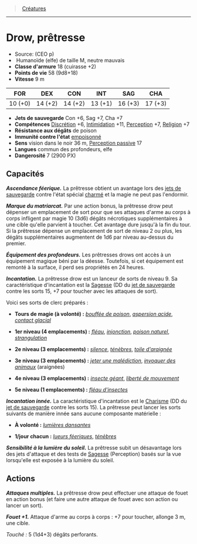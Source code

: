 ﻿---
!MonsterItem
Family: MonsterHD
Type: Humanoïde (elfe)
Size: M
Alignment: neutre mauvais
ArmorClass: 18 (cuirasse +2)
HitPoints: 58 (9d8+18)
Speed: 9 m
Strength: 10 (+0)
Dexterity: 14 (+2)
Constitution: 14 (+2)
Intelligence: 13 (+1)
Wisdom: 16 (+3)
Charisma: 17 (+3)
SavingThrows: Con +6, Sag +7, Cha +7
Skills: '[Discrétion](hd_abilities_dexterity_discretion.md) +6, [Intimidation](hd_abilities_charisma_intimidation.md) +11, [Perception](hd_abilities_wisdom_perception.md) +7, [Religion](hd_abilities_intelligence_religion.md) +7'
ConditionImmunities: '[empoisonné](hd_conditions_empoisonne.md)'
DamageResistances: de poison
Senses: vision dans le noir 36 m, [Perception passive](hd_abilities_dexterity_perception_passive.md) 17
Languages: commun des profondeurs, elfe
Challenge: 7 (2900 PX)
Id: monsters_hd.md#drow-prêtresse
ParentLink: monsters_hd.md#créatures
Name: Drow, prêtresse
ParentName: Créatures
NameLevel: 1
Source: (CEO p)
Attributes:
  Name: Drow, prêtresse
  Markdown: >+
    # <!--Name-->Drow, prêtresse<!--/Name-->


    - Source: <!--Source-->(CEO p)<!--/Source-->

    -  <!--Type-->Humanoïde (elfe)<!--/Type--> de taille <!--Size-->M<!--/Size-->, <!--Alignment-->neutre mauvais<!--/Alignment-->

    - **Classe d'armure** <!--ArmorClass-->18 (cuirasse +2)<!--/ArmorClass-->

    - **Points de vie** <!--HitPoints-->58 (9d8+18)<!--/HitPoints-->

    - **Vitesse** <!--Speed-->9 m<!--/Speed-->


    |FOR|DEX|CON|INT|SAG|CHA|

    |---|---|---|---|---|---|

    |<!--Strength-->10 (+0)<!--/Strength-->|<!--Dexterity-->14 (+2)<!--/Dexterity-->|<!--Constitution-->14 (+2)<!--/Constitution-->|<!--Intelligence-->13 (+1)<!--/Intelligence-->|<!--Wisdom-->16 (+3)<!--/Wisdom-->|<!--Charisma-->17 (+3)<!--/Charisma-->|


    - **Jets de sauvegarde** <!--SavingThrows-->Con +6, Sag +7, Cha +7<!--/SavingThrows-->

    - **Compétences** <!--Skills-->[Discrétion](hd_abilities_dexterity_discretion.md) +6, [Intimidation](hd_abilities_charisma_intimidation.md) +11, [Perception](hd_abilities_wisdom_perception.md) +7, [Religion](hd_abilities_intelligence_religion.md) +7<!--/Skills-->

    - **Résistance aux dégâts** <!--DamageResistances-->de poison<!--/DamageResistances-->

    - **Immunité contre l'état** <!--ConditionImmunities-->[empoisonné](hd_conditions_empoisonne.md)<!--/ConditionImmunities-->

    - **Sens** <!--Senses-->vision dans le noir 36 m, [Perception passive](hd_abilities_dexterity_perception_passive.md) 17<!--/Senses-->

    - **Langues** <!--Languages-->commun des profondeurs, elfe<!--/Languages-->

    - **Dangerosité** <!--Challenge-->7 (2900 PX)<!--/Challenge-->


    ## Capacités


    **_Ascendance féerique._** La prêtresse obtient un avantage lors des [jets de sauvegarde](hd_abilities_jets_de_sauvegarde.md) contre l'état spécial [charmé](hd_conditions_charme.md) et la magie ne peut pas l'endormir.


    **_Marque du matriarcat._** Par une action bonus, la prêtresse drow peut dépenser un emplacement de sort pour que ses attaques d'arme au corps à corps infligent par magie 10 (3d6) dégâts nécrotiques supplémentaires à une cible qu'elle parvient à toucher. Cet avantage dure jusqu'à la fin du tour. Si la prêtresse dépense un emplacement de sort de niveau 2 ou plus, les dégâts supplémentaires augmentent de 1d6 par niveau au-dessus du premier.


    **_Équipement des profondeurs._** Les prêtresses drows ont accès à un équipement magique béni par la déesse. Toutefois, si cet équipement est remonté à la surface, il perd ses propriétés en 24 heures.


    **_Incantation._** La prêtresse drow est un lanceur de sorts de niveau 9. Sa caractéristique d'incantation est la [Sagesse](hd_abilities_wisdom.md) (DD du [jet de sauvegarde](hd_abilities_jets_de_sauvegarde.md) contre les sorts 15, +7 pour toucher avec les attaques de sort).


    Voici ses sorts de clerc préparés :


    * **Tours de magie (à volonté) :** _[bouffée de poison](hd_spells_bouffee_de_poison.md)_, _[aspersion acide](hd_spells_aspersion_acide.md)_, _[contact glacial](hd_spells_contact_glacial.md)_


    * **1er niveau (4 emplacements) :** _[fléau](hd_spells_fleau.md)_, _[injonction](hd_spells_injonction.md)_, _[poison naturel](hd_spells_poison_naturel.md)_, _[strangulation](hd_spells_strangulation.md)_


    * **2e niveau (3 emplacements) :** _[silence](hd_spells_silence.md)_, _[ténèbres](hd_spells_tenebres.md)_, _[toile d'araignée](hd_spells_toile_daraignee.md)_


    * **3e niveau (3 emplacements) :** _[jeter une malédiction](hd_spells_jeter_une_malediction.md)_, _[invoquer des animaux](hd_spells_invoquer_des_animaux.md)_ (araignées)


    * **4e niveau (3 emplacements) :** _[insecte géant](hd_spells_insecte_geant.md)_, _[liberté de mouvement](hd_spells_liberte_de_mouvement.md)_


    * **5e niveau (1 emplacements) :** _[fléau d'insectes](hd_spells_fleau_dinsectes.md)_


    **_Incantation innée._** La caractéristique d'incantation est le [Charisme](hd_abilities_charisma.md) (DD du [jet de sauvegarde](hd_abilities_jets_de_sauvegarde.md) contre les sorts 15). La prêtresse peut lancer les sorts suivants de manière innée sans aucune composante matérielle :


    * **À volonté :** _[lumières dansantes](hd_spells_lumieres_dansantes.md)_


    * **1/jour chacun :** _[lueurs féeriques](hd_spells_lueurs_feeriques.md)_, _[ténèbres](hd_spells_tenebres.md)_


    **_Sensibilité à la lumière du soleil._** La prêtresse subit un désavantage lors des jets d'attaque et des tests de [Sagesse](hd_abilities_wisdom.md) (Perception) basés sur la vue lorsqu'elle est exposée à la lumière du soleil.


    ## Actions


    **_Attaques multiples._** La prêtresse drow peut effectuer une attaque de fouet en action bonus (et faire une autre attaque de fouet avec son action ou lancer un sort).


    **_Fouet +1._** Attaque d'arme au corps à corps : +7 pour toucher, allonge 3 m, une cible.


    _Touché :_ 5 (1d4+3) dégâts perforants.

  Source: (CEO p)
  Type: Humanoïde (elfe)
  Size: M
  Alignment: neutre mauvais
  ArmorClass: 18 (cuirasse +2)
  HitPoints: 58 (9d8+18)
  Speed: 9 m
  Strength: 10 (+0)
  Dexterity: 14 (+2)
  Constitution: 14 (+2)
  Intelligence: 13 (+1)
  Wisdom: 16 (+3)
  Charisma: 17 (+3)
  SavingThrows: Con +6, Sag +7, Cha +7
  Skills: '[Discrétion](hd_abilities_dexterity_discretion.md) +6, [Intimidation](hd_abilities_charisma_intimidation.md) +11, [Perception](hd_abilities_wisdom_perception.md) +7, [Religion](hd_abilities_intelligence_religion.md) +7'
  DamageResistances: de poison
  ConditionImmunities: '[empoisonné](hd_conditions_empoisonne.md)'
  Senses: vision dans le noir 36 m, [Perception passive](hd_abilities_dexterity_perception_passive.md) 17
  Languages: commun des profondeurs, elfe
  Challenge: 7 (2900 PX)
AttributesDictionary: >+
  Name: Drow, prêtresse

  Markdown: >+

    # <!--Name-->Drow, prêtresse<!--/Name-->





    - Source: <!--Source-->(CEO p)<!--/Source-->



    -  <!--Type-->Humanoïde (elfe)<!--/Type--> de taille <!--Size-->M<!--/Size-->, <!--Alignment-->neutre mauvais<!--/Alignment-->



    - **Classe d'armure** <!--ArmorClass-->18 (cuirasse +2)<!--/ArmorClass-->



    - **Points de vie** <!--HitPoints-->58 (9d8+18)<!--/HitPoints-->



    - **Vitesse** <!--Speed-->9 m<!--/Speed-->





    |FOR|DEX|CON|INT|SAG|CHA|



    |---|---|---|---|---|---|



    |<!--Strength-->10 (+0)<!--/Strength-->|<!--Dexterity-->14 (+2)<!--/Dexterity-->|<!--Constitution-->14 (+2)<!--/Constitution-->|<!--Intelligence-->13 (+1)<!--/Intelligence-->|<!--Wisdom-->16 (+3)<!--/Wisdom-->|<!--Charisma-->17 (+3)<!--/Charisma-->|





    - **Jets de sauvegarde** <!--SavingThrows-->Con +6, Sag +7, Cha +7<!--/SavingThrows-->



    - **Compétences** <!--Skills-->[Discrétion](hd_abilities_dexterity_discretion.md) +6, [Intimidation](hd_abilities_charisma_intimidation.md) +11, [Perception](hd_abilities_wisdom_perception.md) +7, [Religion](hd_abilities_intelligence_religion.md) +7<!--/Skills-->



    - **Résistance aux dégâts** <!--DamageResistances-->de poison<!--/DamageResistances-->



    - **Immunité contre l'état** <!--ConditionImmunities-->[empoisonné](hd_conditions_empoisonne.md)<!--/ConditionImmunities-->



    - **Sens** <!--Senses-->vision dans le noir 36 m, [Perception passive](hd_abilities_dexterity_perception_passive.md) 17<!--/Senses-->



    - **Langues** <!--Languages-->commun des profondeurs, elfe<!--/Languages-->



    - **Dangerosité** <!--Challenge-->7 (2900 PX)<!--/Challenge-->





    ## Capacités





    **_Ascendance féerique._** La prêtresse obtient un avantage lors des [jets de sauvegarde](hd_abilities_jets_de_sauvegarde.md) contre l'état spécial [charmé](hd_conditions_charme.md) et la magie ne peut pas l'endormir.





    **_Marque du matriarcat._** Par une action bonus, la prêtresse drow peut dépenser un emplacement de sort pour que ses attaques d'arme au corps à corps infligent par magie 10 (3d6) dégâts nécrotiques supplémentaires à une cible qu'elle parvient à toucher. Cet avantage dure jusqu'à la fin du tour. Si la prêtresse dépense un emplacement de sort de niveau 2 ou plus, les dégâts supplémentaires augmentent de 1d6 par niveau au-dessus du premier.





    **_Équipement des profondeurs._** Les prêtresses drows ont accès à un équipement magique béni par la déesse. Toutefois, si cet équipement est remonté à la surface, il perd ses propriétés en 24 heures.





    **_Incantation._** La prêtresse drow est un lanceur de sorts de niveau 9. Sa caractéristique d'incantation est la [Sagesse](hd_abilities_wisdom.md) (DD du [jet de sauvegarde](hd_abilities_jets_de_sauvegarde.md) contre les sorts 15, +7 pour toucher avec les attaques de sort).





    Voici ses sorts de clerc préparés :





    * **Tours de magie (à volonté) :** _[bouffée de poison](hd_spells_bouffee_de_poison.md)_, _[aspersion acide](hd_spells_aspersion_acide.md)_, _[contact glacial](hd_spells_contact_glacial.md)_





    * **1er niveau (4 emplacements) :** _[fléau](hd_spells_fleau.md)_, _[injonction](hd_spells_injonction.md)_, _[poison naturel](hd_spells_poison_naturel.md)_, _[strangulation](hd_spells_strangulation.md)_





    * **2e niveau (3 emplacements) :** _[silence](hd_spells_silence.md)_, _[ténèbres](hd_spells_tenebres.md)_, _[toile d'araignée](hd_spells_toile_daraignee.md)_





    * **3e niveau (3 emplacements) :** _[jeter une malédiction](hd_spells_jeter_une_malediction.md)_, _[invoquer des animaux](hd_spells_invoquer_des_animaux.md)_ (araignées)





    * **4e niveau (3 emplacements) :** _[insecte géant](hd_spells_insecte_geant.md)_, _[liberté de mouvement](hd_spells_liberte_de_mouvement.md)_





    * **5e niveau (1 emplacements) :** _[fléau d'insectes](hd_spells_fleau_dinsectes.md)_





    **_Incantation innée._** La caractéristique d'incantation est le [Charisme](hd_abilities_charisma.md) (DD du [jet de sauvegarde](hd_abilities_jets_de_sauvegarde.md) contre les sorts 15). La prêtresse peut lancer les sorts suivants de manière innée sans aucune composante matérielle :





    * **À volonté :** _[lumières dansantes](hd_spells_lumieres_dansantes.md)_





    * **1/jour chacun :** _[lueurs féeriques](hd_spells_lueurs_feeriques.md)_, _[ténèbres](hd_spells_tenebres.md)_





    **_Sensibilité à la lumière du soleil._** La prêtresse subit un désavantage lors des jets d'attaque et des tests de [Sagesse](hd_abilities_wisdom.md) (Perception) basés sur la vue lorsqu'elle est exposée à la lumière du soleil.





    ## Actions





    **_Attaques multiples._** La prêtresse drow peut effectuer une attaque de fouet en action bonus (et faire une autre attaque de fouet avec son action ou lancer un sort).





    **_Fouet +1._** Attaque d'arme au corps à corps : +7 pour toucher, allonge 3 m, une cible.





    _Touché :_ 5 (1d4+3) dégâts perforants.



  Source: (CEO p)

  Type: Humanoïde (elfe)

  Size: M

  Alignment: neutre mauvais

  ArmorClass: 18 (cuirasse +2)

  HitPoints: 58 (9d8+18)

  Speed: 9 m

  Strength: 10 (+0)

  Dexterity: 14 (+2)

  Constitution: 14 (+2)

  Intelligence: 13 (+1)

  Wisdom: 16 (+3)

  Charisma: 17 (+3)

  SavingThrows: Con +6, Sag +7, Cha +7

  Skills: '[Discrétion](hd_abilities_dexterity_discretion.md) +6, [Intimidation](hd_abilities_charisma_intimidation.md) +11, [Perception](hd_abilities_wisdom_perception.md) +7, [Religion](hd_abilities_intelligence_religion.md) +7'

  DamageResistances: de poison

  ConditionImmunities: '[empoisonné](hd_conditions_empoisonne.md)'

  Senses: vision dans le noir 36 m, [Perception passive](hd_abilities_dexterity_perception_passive.md) 17

  Languages: commun des profondeurs, elfe

  Challenge: 7 (2900 PX)

---
> [Créatures](hd_monsters.md)

---

# Drow, prêtresse

- Source: (CEO p)
-  Humanoïde (elfe) de taille M, neutre mauvais
- **Classe d'armure** 18 (cuirasse +2)
- **Points de vie** 58 (9d8+18)
- **Vitesse** 9 m

|FOR|DEX|CON|INT|SAG|CHA|
|---|---|---|---|---|---|
|10 (+0)|14 (+2)|14 (+2)|13 (+1)|16 (+3)|17 (+3)|

- **Jets de sauvegarde** Con +6, Sag +7, Cha +7
- **Compétences** [Discrétion](hd_abilities_dexterity_discretion.md) +6, [Intimidation](hd_abilities_charisma_intimidation.md) +11, [Perception](hd_abilities_wisdom_perception.md) +7, [Religion](hd_abilities_intelligence_religion.md) +7
- **Résistance aux dégâts** de poison
- **Immunité contre l'état** [empoisonné](hd_conditions_empoisonne.md)
- **Sens** vision dans le noir 36 m, [Perception passive](hd_abilities_dexterity_perception_passive.md) 17
- **Langues** commun des profondeurs, elfe
- **Dangerosité** 7 (2900 PX)

## Capacités

**_Ascendance féerique._** La prêtresse obtient un avantage lors des [jets de sauvegarde](hd_abilities_jets_de_sauvegarde.md) contre l'état spécial [charmé](hd_conditions_charme.md) et la magie ne peut pas l'endormir.

**_Marque du matriarcat._** Par une action bonus, la prêtresse drow peut dépenser un emplacement de sort pour que ses attaques d'arme au corps à corps infligent par magie 10 (3d6) dégâts nécrotiques supplémentaires à une cible qu'elle parvient à toucher. Cet avantage dure jusqu'à la fin du tour. Si la prêtresse dépense un emplacement de sort de niveau 2 ou plus, les dégâts supplémentaires augmentent de 1d6 par niveau au-dessus du premier.

**_Équipement des profondeurs._** Les prêtresses drows ont accès à un équipement magique béni par la déesse. Toutefois, si cet équipement est remonté à la surface, il perd ses propriétés en 24 heures.

**_Incantation._** La prêtresse drow est un lanceur de sorts de niveau 9. Sa caractéristique d'incantation est la [Sagesse](hd_abilities_wisdom.md) (DD du [jet de sauvegarde](hd_abilities_jets_de_sauvegarde.md) contre les sorts 15, +7 pour toucher avec les attaques de sort).

Voici ses sorts de clerc préparés :

* **Tours de magie (à volonté) :** _[bouffée de poison](hd_spells_bouffee_de_poison.md)_, _[aspersion acide](hd_spells_aspersion_acide.md)_, _[contact glacial](hd_spells_contact_glacial.md)_

* **1er niveau (4 emplacements) :** _[fléau](hd_spells_fleau.md)_, _[injonction](hd_spells_injonction.md)_, _[poison naturel](hd_spells_poison_naturel.md)_, _[strangulation](hd_spells_strangulation.md)_

* **2e niveau (3 emplacements) :** _[silence](hd_spells_silence.md)_, _[ténèbres](hd_spells_tenebres.md)_, _[toile d'araignée](hd_spells_toile_daraignee.md)_

* **3e niveau (3 emplacements) :** _[jeter une malédiction](hd_spells_jeter_une_malediction.md)_, _[invoquer des animaux](hd_spells_invoquer_des_animaux.md)_ (araignées)

* **4e niveau (3 emplacements) :** _[insecte géant](hd_spells_insecte_geant.md)_, _[liberté de mouvement](hd_spells_liberte_de_mouvement.md)_

* **5e niveau (1 emplacements) :** _[fléau d'insectes](hd_spells_fleau_dinsectes.md)_

**_Incantation innée._** La caractéristique d'incantation est le [Charisme](hd_abilities_charisma.md) (DD du [jet de sauvegarde](hd_abilities_jets_de_sauvegarde.md) contre les sorts 15). La prêtresse peut lancer les sorts suivants de manière innée sans aucune composante matérielle :

* **À volonté :** _[lumières dansantes](hd_spells_lumieres_dansantes.md)_

* **1/jour chacun :** _[lueurs féeriques](hd_spells_lueurs_feeriques.md)_, _[ténèbres](hd_spells_tenebres.md)_

**_Sensibilité à la lumière du soleil._** La prêtresse subit un désavantage lors des jets d'attaque et des tests de [Sagesse](hd_abilities_wisdom.md) (Perception) basés sur la vue lorsqu'elle est exposée à la lumière du soleil.

## Actions

**_Attaques multiples._** La prêtresse drow peut effectuer une attaque de fouet en action bonus (et faire une autre attaque de fouet avec son action ou lancer un sort).

**_Fouet +1._** Attaque d'arme au corps à corps : +7 pour toucher, allonge 3 m, une cible.

_Touché :_ 5 (1d4+3) dégâts perforants.

